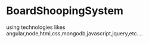 # BoardShoopingSystem
 
using technologies likes angular,node,html,css,mongodb,javascript,jquery,etc....
